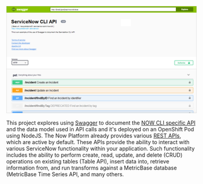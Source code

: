![Intro](./docs/now-cli-swagger.png)

This project explores using [Swagger](https://swagger.io) to document the [NOW CLI specific API](http://electra-sandbox.openshift.sytes.net/api/docs/) and the data model used in API calls and it's deployed on an OpenShift Pod using NodeJS. The Now Platform already provides various [REST APIs](https://docs.servicenow.com/bundle/newyork-application-development/page/build/applications/concept/api-rest.html), which are active by default. These APIs provide the 
ability to interact with various ServiceNow functionality within your application. Such functionality includes the ability to perform create, read, update, and delete (CRUD) operations on existing tables (Table API), insert data into, retrieve information from, and run transforms against a MetricBase database (MetricBase Time Series API, and many others. 
